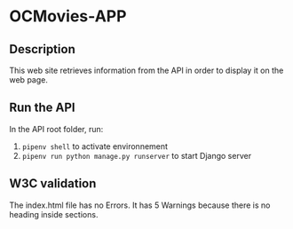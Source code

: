 # OCMovies-APP

## Description

This web site retrieves information from the API in order to display it on the web page.

## Run the API

In the API root folder, run: 
1. `pipenv shell` to activate environnement
2. `pipenv run python manage.py runserver` to start Django server

## W3C validation

The index.html file has no Errors.
It has 5 Warnings because there is no heading inside sections.